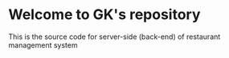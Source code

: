 # Welcome to GK's repository

This is the source code for server-side (back-end) of restaurant management system
